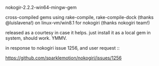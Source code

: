 nokogir-2.2.2-win64-mingw-gem 
 
cross-compiled gems using rake-compile, rake-compile-dock (thanks @luislavena!) on linux-vm/win8.1 for nokogiri (thanks nokogiri team!)

released as a courtesy in case it helps.  just install it as a local gem in system, should work.  YMMV.

 
in response to nokogiri issue 1256, and user request ::

https://github.com/sparklemotion/nokogiri/issues/1256
